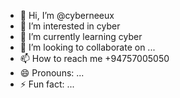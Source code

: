 - 👋 Hi, I’m @cyberneeux
- 👀 I’m interested in cyber
- 🌱 I’m currently learning cyber
- 💞️ I’m looking to collaborate on ...
- 📫 How to reach me +94757005050
- 😄 Pronouns: ...
- ⚡ Fun fact: ...

<!---
cyberneeux/cyberneeux is a ✨ special ✨ repository because its `README.md` (this file) appears on your GitHub profile.
You can click the Preview link to take a look at your changes.
--->
